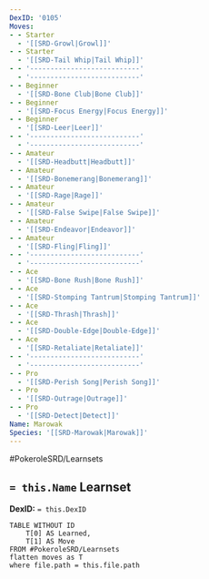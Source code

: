 ```yaml
---
DexID: '0105'
Moves:
- - Starter
  - '[[SRD-Growl|Growl]]'
- - Starter
  - '[[SRD-Tail Whip|Tail Whip]]'
- - '---------------------------'
  - '---------------------------'
- - Beginner
  - '[[SRD-Bone Club|Bone Club]]'
- - Beginner
  - '[[SRD-Focus Energy|Focus Energy]]'
- - Beginner
  - '[[SRD-Leer|Leer]]'
- - '---------------------------'
  - '---------------------------'
- - Amateur
  - '[[SRD-Headbutt|Headbutt]]'
- - Amateur
  - '[[SRD-Bonemerang|Bonemerang]]'
- - Amateur
  - '[[SRD-Rage|Rage]]'
- - Amateur
  - '[[SRD-False Swipe|False Swipe]]'
- - Amateur
  - '[[SRD-Endeavor|Endeavor]]'
- - Amateur
  - '[[SRD-Fling|Fling]]'
- - '---------------------------'
  - '---------------------------'
- - Ace
  - '[[SRD-Bone Rush|Bone Rush]]'
- - Ace
  - '[[SRD-Stomping Tantrum|Stomping Tantrum]]'
- - Ace
  - '[[SRD-Thrash|Thrash]]'
- - Ace
  - '[[SRD-Double-Edge|Double-Edge]]'
- - Ace
  - '[[SRD-Retaliate|Retaliate]]'
- - '---------------------------'
  - '---------------------------'
- - Pro
  - '[[SRD-Perish Song|Perish Song]]'
- - Pro
  - '[[SRD-Outrage|Outrage]]'
- - Pro
  - '[[SRD-Detect|Detect]]'
Name: Marowak
Species: '[[SRD-Marowak|Marowak]]'
---
```


#PokeroleSRD/Learnsets

## `= this.Name` Learnset

**DexID:** `= this.DexID`

```dataview
TABLE WITHOUT ID
    T[0] AS Learned,
    T[1] AS Move
FROM #PokeroleSRD/Learnsets
flatten moves as T
where file.path = this.file.path
```
